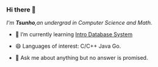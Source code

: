 ### Hi there 👋


*I'm **Tsunho**,an undergrad in Computer Science and Math.*

- 🌱 I’m currently learning [Intro Database System](https://15445.courses.cs.cmu.edu/fall2020/)

- 😄 Languages of interest: C/C++ Java Go.

- 💬 Ask me about anything but no answer is promised.
